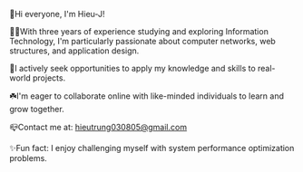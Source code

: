 👋Hi everyone, I'm Hieu-J!

🧑‍🎓With three years of experience studying and exploring Information Technology, I'm particularly passionate about computer networks, web structures, and application design.

📖I actively seek opportunities to apply my knowledge and skills to real-world projects.

☘️I'm eager to collaborate online with like-minded individuals to learn and grow together.

📪Contact me at: hieutrung030805@gmail.com

✨Fun fact: I enjoy challenging myself with system performance optimization problems.

<!---
Hieu-J/Hieu-J is a ✨ special ✨ repository because its `README.md` (this file) appears on your GitHub profile.
You can click the Preview link to take a look at your changes.
--->
